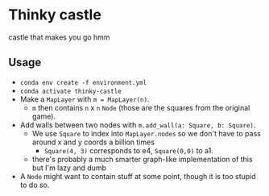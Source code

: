 # Thinky castle

castle that makes you go hmm

## Usage

- `conda env create -f environment.yml`
- `conda activate thinky-castle`
- Make a `MapLayer` with `m = MapLayer(n)`.
  - `m` then contains `n` x `n` `Node` (those are the squares from the original game).
- Add walls between two nodes with `m.add_wall(a: Square, b: Square)`.
  - We use `Square` to index into `MapLayer.nodes` so we don't have to pass around x and y coords a billion times
    - `Square(4, 3)` corresponds to e4, `Square(0,0)` to a1.
  - there's probably a much smarter graph-like implementation of this but I'm lazy and dumb
- A `Node` might want to contain stuff at some point, though it is too stupid to do so.
